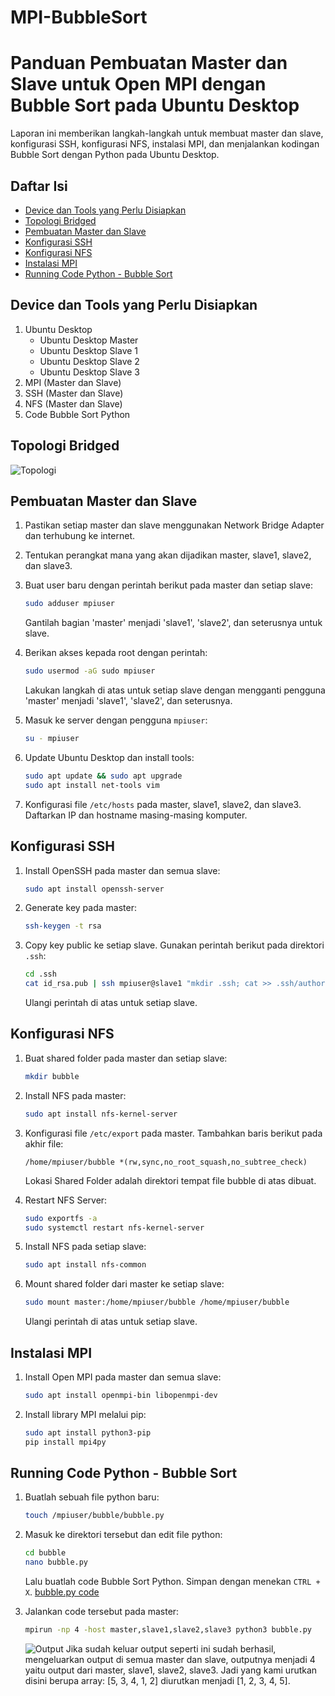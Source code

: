 # MPI-BubbleSort
# Panduan Pembuatan Master dan Slave untuk Open MPI dengan Bubble Sort pada Ubuntu Desktop

Laporan ini memberikan langkah-langkah untuk membuat master dan slave, konfigurasi SSH, konfigurasi NFS, instalasi MPI, dan menjalankan kodingan Bubble Sort dengan Python pada Ubuntu Desktop.

## Daftar Isi
- [Device dan Tools yang Perlu Disiapkan](#device-dan-tools-yang-perlu-disiapkan)
- [Topologi Bridged](#topologi-bridged)
- [Pembuatan Master dan Slave](#pembuatan-master-dan-slave)
- [Konfigurasi SSH](#konfigurasi-ssh)
- [Konfigurasi NFS](#konfigurasi-nfs)
- [Instalasi MPI](#instalasi-mpi)
- [Running Code Python - Bubble Sort](#running-code-python---bubble-sort)

## Device dan Tools yang Perlu Disiapkan
1. Ubuntu Desktop
   - Ubuntu Desktop Master
   - Ubuntu Desktop Slave 1
   - Ubuntu Desktop Slave 2
   - Ubuntu Desktop Slave 3
2. MPI (Master dan Slave)
3. SSH (Master dan Slave)
4. NFS (Master dan Slave)
5. Code Bubble Sort Python

## Topologi Bridged
![Topologi](https://github.com/NauvalPerdana/MPI-BubbleSort/blob/main/Topologi.png)

## Pembuatan Master dan Slave
1. Pastikan setiap master dan slave menggunakan Network Bridge Adapter dan terhubung ke internet.
2. Tentukan perangkat mana yang akan dijadikan master, slave1, slave2, dan slave3.
3. Buat user baru dengan perintah berikut pada master dan setiap slave:

    ```bash
    sudo adduser mpiuser
    ```

    Gantilah bagian 'master' menjadi 'slave1', 'slave2', dan seterusnya untuk slave.

4. Berikan akses kepada root dengan perintah:

    ```bash
    sudo usermod -aG sudo mpiuser
    ```

    Lakukan langkah di atas untuk setiap slave dengan mengganti pengguna 'master' menjadi 'slave1', 'slave2', dan seterusnya.

5. Masuk ke server dengan pengguna `mpiuser`:

    ```bash
    su - mpiuser
    ```

6. Update Ubuntu Desktop dan install tools:

    ```bash
    sudo apt update && sudo apt upgrade
    sudo apt install net-tools vim
    ```

7. Konfigurasi file `/etc/hosts` pada master, slave1, slave2, dan slave3. Daftarkan IP dan hostname masing-masing komputer.

## Konfigurasi SSH
1. Install OpenSSH pada master dan semua slave:

    ```bash
    sudo apt install openssh-server
    ```

2. Generate key pada master:

    ```bash
    ssh-keygen -t rsa
    ```

3. Copy key public ke setiap slave. Gunakan perintah berikut pada direktori `.ssh`:

    ```bash
    cd .ssh
    cat id_rsa.pub | ssh mpiuser@slave1 "mkdir .ssh; cat >> .ssh/authorized_keys"
    ```

    Ulangi perintah di atas untuk setiap slave.

## Konfigurasi NFS
1. Buat shared folder pada master dan setiap slave:

    ```bash
    mkdir bubble
    ```

2. Install NFS pada master:

    ```bash
    sudo apt install nfs-kernel-server
    ```

3. Konfigurasi file `/etc/export` pada master. Tambahkan baris berikut pada akhir file:

    ```plaintext
    /home/mpiuser/bubble *(rw,sync,no_root_squash,no_subtree_check)
    ```

    Lokasi Shared Folder adalah direktori tempat file bubble di atas dibuat.

4. Restart NFS Server:

    ```bash
    sudo exportfs -a
    sudo systemctl restart nfs-kernel-server
    ```

5. Install NFS pada setiap slave:

    ```bash
    sudo apt install nfs-common
    ```

6. Mount shared folder dari master ke setiap slave:

    ```bash
    sudo mount master:/home/mpiuser/bubble /home/mpiuser/bubble
    ```

    Ulangi perintah di atas untuk setiap slave.

## Instalasi MPI
1. Install Open MPI pada master dan semua slave:

    ```bash
    sudo apt install openmpi-bin libopenmpi-dev
    ```

2. Install library MPI melalui pip:

    ```bash
    sudo apt install python3-pip
    pip install mpi4py
    ```

## Running Code Python - Bubble Sort
1. Buatlah sebuah file python baru:

    ```bash
    touch /mpiuser/bubble/bubble.py
    ```

2. Masuk ke direktori tersebut dan edit file python:

    ```bash
    cd bubble
    nano bubble.py
    ```

    Lalu buatlah code Bubble Sort Python. Simpan dengan menekan `CTRL + X`.
   [bubble.py code](https://github.com/NauvalPerdana/MPI-BubbleSort/blob/main/bubble.py)

3. Jalankan code tersebut pada master:

    ```bash
    mpirun -np 4 -host master,slave1,slave2,slave3 python3 bubble.py
    ```

   ![Output]()
    Jika sudah keluar output seperti ini sudah berhasil, mengeluarkan output di semua master dan slave, outputnya menjadi 4 yaitu output dari master, slave1, slave2, slave3. Jadi yang kami urutkan disini berupa array: [5, 3, 4, 1, 2] diurutkan menjadi [1, 2, 3, 4, 5].

   
